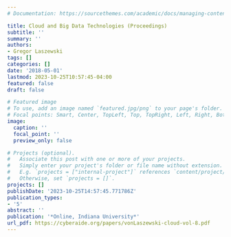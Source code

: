 ```yaml
---
# Documentation: https://sourcethemes.com/academic/docs/managing-content/

title: Cloud and Big Data Technologies (Proceedings)
subtitle: ''
summary: ''
authors:
- Gregor Laszewski
tags: []
categories: []
date: '2018-05-01'
lastmod: 2023-10-25T10:57:45-04:00
featured: false
draft: false

# Featured image
# To use, add an image named `featured.jpg/png` to your page's folder.
# Focal points: Smart, Center, TopLeft, Top, TopRight, Left, Right, BottomLeft, Bottom, BottomRight.
image:
  caption: ''
  focal_point: ''
  preview_only: false

# Projects (optional).
#   Associate this post with one or more of your projects.
#   Simply enter your project's folder or file name without extension.
#   E.g. `projects = ["internal-project"]` references `content/project/deep-learning/index.md`.
#   Otherwise, set `projects = []`.
projects: []
publishDate: '2023-10-25T14:57:45.771786Z'
publication_types:
- '5'
abstract: ''
publication: '*Online, Indiana University*'
url_pdf: https://cyberaide.org/papers/vonLaszewski-cloud-vol-8.pdf
---
```


